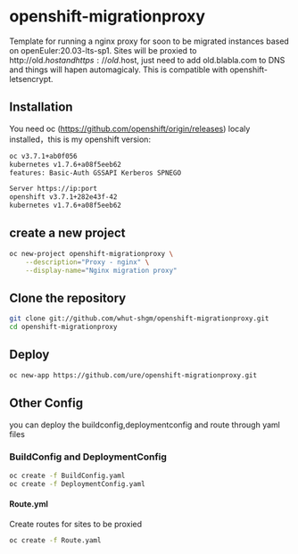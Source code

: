 # openshift-migrationproxy

Template for running a nginx proxy for soon to be migrated instances based on openEuler:20.03-lts-sp1.
Sites will be proxied to http://old.$host and https://old.$host, just
need to add old.blabla.com to DNS and things will hapen automagicaly.
This is compatible with openshift-letsencrypt.

## Installation

You need oc (https://github.com/openshift/origin/releases) localy installed，this is my openshift version:
```sh
oc v3.7.1+ab0f056
kubernetes v1.7.6+a08f5eeb62
features: Basic-Auth GSSAPI Kerberos SPNEGO

Server https://ip:port
openshift v3.7.1+282e43f-42
kubernetes v1.7.6+a08f5eeb62
```


## create a new project

```sh
oc new-project openshift-migrationproxy \
    --description="Proxy - nginx" \
    --display-name="Nginx migration proxy"
```

## Clone the repository

```sh
git clone git://github.com/whut-shgm/openshift-migrationproxy.git
cd openshift-migrationproxy
```

## Deploy

```sh
oc new-app https://github.com/ure/openshift-migrationproxy.git
```

## Other Config
you can deploy the buildconfig,deploymentconfig and route through yaml files 

###  BuildConfig and DeploymentConfig

```sh
oc create -f BuildConfig.yaml
oc create -f DeploymentConfig.yaml
```

#### Route.yml

Create routes for sites to be proxied

```sh
oc create -f Route.yaml
```
